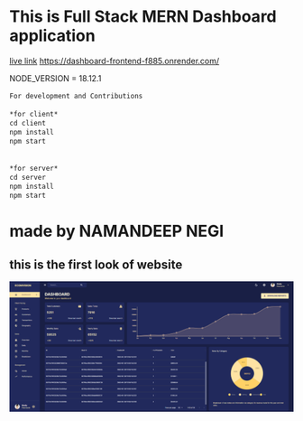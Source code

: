 # This is Full Stack MERN Dashboard application

[live link](https://dashboard-frontend-f885.onrender.com/)
https://dashboard-frontend-f885.onrender.com/

NODE_VERSION = 18.12.1

```
For development and Contributions

*for client*
cd client
npm install
npm start


*for server*
cd server
npm install
npm start
```

# made by NAMANDEEP NEGI


## this is the first look of website
![Front Look](dashboard1.png)